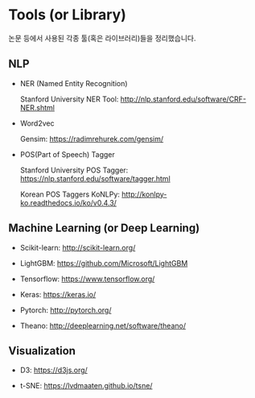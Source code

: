 # Tools (or Library)

논문 등에서 사용된 각종 툴(혹은 라이브러리)들을 정리했습니다.



## NLP
* NER (Named Entity Recognition)
	
	Stanford University NER Tool: <http://nlp.stanford.edu/software/CRF-NER.shtml>
	
* Word2vec

	Gensim: <https://radimrehurek.com/gensim/>

* POS(Part of Speech) Tagger

	Stanford University POS Tagger: <https://nlp.stanford.edu/software/tagger.html>
	
	Korean POS Taggers KoNLPy: <http://konlpy-ko.readthedocs.io/ko/v0.4.3/>
	


## Machine Learning (or Deep Learning)
* Scikit-learn: <http://scikit-learn.org/>

* LightGBM: <https://github.com/Microsoft/LightGBM>

* Tensorflow: <https://www.tensorflow.org/>

* Keras: <https://keras.io/>

* Pytorch: <http://pytorch.org/>

* Theano: <http://deeplearning.net/software/theano/>


## Visualization
* D3: <https://d3js.org/>
 
* t-SNE: <https://lvdmaaten.github.io/tsne/>

